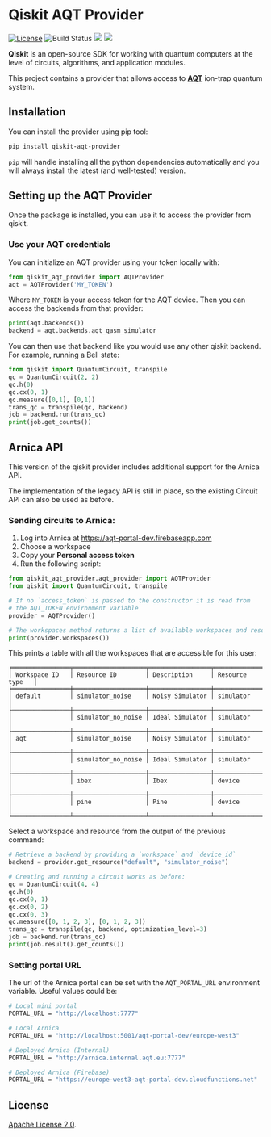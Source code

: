 # Qiskit AQT Provider

[![License](https://img.shields.io/github/license/Qiskit-Partners/qiskit-aqt-provider.svg?style=popout-square)](https://opensource.org/licenses/Apache-2.0)
![Build Status](https://github.com/Qiskit-Partners/qiskit-aqt-provider/actions/workflows/main.yml/badge.svg?branch=master)
[![](https://img.shields.io/github/release/Qiskit-Partners/qiskit-aqt-provider.svg?style=popout-square)](https://github.com/Qiskit-Partners/qiskit-aqt-provider/releases)
[![](https://img.shields.io/pypi/dm/qiskit-aqt-provider.svg?style=popout-square)](https://pypi.org/project/qiskit-aqt-provider/)

**Qiskit** is an open-source SDK for working with quantum computers at the level of circuits, algorithms, and application modules.


This project contains a provider that allows access to **[AQT]** ion-trap quantum
system.

## Installation

You can install the provider using pip tool:

```bash
pip install qiskit-aqt-provider
```

`pip` will handle installing all the python dependencies automatically and you
will always install the  latest (and well-tested) version.

## Setting up the AQT Provider

Once the package is installed, you can use it to access the provider from
qiskit.

### Use your AQT credentials

You can initialize an AQT provider using your token locally with:

```python
from qiskit_aqt_provider import AQTProvider
aqt = AQTProvider('MY_TOKEN')
```

Where `MY_TOKEN` is your access token for the AQT device. Then you can access
the backends from that provider:

```python
print(aqt.backends())
backend = aqt.backends.aqt_qasm_simulator
```

You can then use that backend like you would use any other qiskit backend. For
example, running a Bell state:

```python
from qiskit import QuantumCircuit, transpile
qc = QuantumCircuit(2, 2)
qc.h(0)
qc.cx(0, 1)
qc.measure([0,1], [0,1])
trans_qc = transpile(qc, backend)
job = backend.run(trans_qc)
print(job.get_counts())
```

## Arnica API

This version of the qiskit provider includes additional support for the Arnica API.

The implementation of the legacy API is still in place, so the existing Circuit API can
also be used as before.


### Sending circuits to Arnica:

1. Log into Arnica at https://aqt-portal-dev.firebaseapp.com
2. Choose a workspace
3. Copy your **Personal access token**
4. Run the following script:

```python
from qiskit_aqt_provider.aqt_provider import AQTProvider
from qiskit import QuantumCircuit, transpile

# If no `access_token` is passed to the constructor it is read from
# the AQT_TOKEN environment variable
provider = AQTProvider()

# The workspaces method returns a list of available workspaces and resources.
print(provider.workspaces())
```

This prints a table with all the workspaces that are accessible for this user:

```text
╒════════════════╤════════════════════╤═════════════════╤═════════════════╕
│ Workspace ID   │ Resource ID        │ Description     │ Resource type   │
╞════════════════╪════════════════════╪═════════════════╪═════════════════╡
│ default        │ simulator_noise    │ Noisy Simulator │ simulator       │
├────────────────┼────────────────────┼─────────────────┼─────────────────┤
│                │ simulator_no_noise │ Ideal Simulator │ simulator       │
├────────────────┼────────────────────┼─────────────────┼─────────────────┤
│ aqt            │ simulator_noise    │ Noisy Simulator │ simulator       │
├────────────────┼────────────────────┼─────────────────┼─────────────────┤
│                │ simulator_no_noise │ Ideal Simulator │ simulator       │
├────────────────┼────────────────────┼─────────────────┼─────────────────┤
│                │ ibex               │ Ibex            │ device          │
├────────────────┼────────────────────┼─────────────────┼─────────────────┤
│                │ pine               │ Pine            │ device          │
╘════════════════╧════════════════════╧═════════════════╧═════════════════╛
```

Select a workspace and resource from the output of the previous command:

```python
# Retrieve a backend by providing a `workspace` and `device_id`
backend = provider.get_resource("default", "simulator_noise")

# Creating and running a circuit works as before:
qc = QuantumCircuit(4, 4)
qc.h(0)
qc.cx(0, 1)
qc.cx(0, 2)
qc.cx(0, 3)
qc.measure([0, 1, 2, 3], [0, 1, 2, 3])
trans_qc = transpile(qc, backend, optimization_level=3)
job = backend.run(trans_qc)
print(job.result().get_counts())
```

### Setting portal URL

The url of the Arnica portal can be set with the `AQT_PORTAL_URL` environment variable.
Useful values could be:

```bash
# Local mini portal
PORTAL_URL = "http://localhost:7777"

# Local Arnica
PORTAL_URL = "http://localhost:5001/aqt-portal-dev/europe-west3"

# Deployed Arnica (Internal)
PORTAL_URL = "http://arnica.internal.aqt.eu:7777"

# Deployed Arnica (Firebase)
PORTAL_URL = "https://europe-west3-aqt-portal-dev.cloudfunctions.net"

```

## License

[Apache License 2.0].

[AQT]: https://www.aqt.eu/
[Apache License 2.0]: https://github.com/qiskit-community/qiskit-aqt-provider/blob/master/LICENSE.txt
